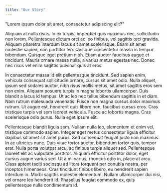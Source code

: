```yaml
---
title: "Our Story"
---
```


"Lorem ipsum dolor sit amet, consectetur adipiscing elit?"

Aliquam at nulla risus. In ex turpis, imperdiet quis maximus nec, sollicitudin non lorem. Pellentesque dictum orci ac leo finibus, vel sagittis orci gravida. Aliquam pharetra interdum lacus sit amet scelerisque. Etiam sit amet molestie sapien, non porttitor leo. Quisque consectetur massa in tempor bibendum. Quisque eget pretium nibh. Etiam auctor faucibus augue et tincidunt. Mauris ornare massa nulla, a varius metus egestas nec. Donec nec risus vel enim sagittis pulvinar quis at eros.

In consectetur massa id elit pellentesque tincidunt. Sed sapien enim, vehicula consequat sollicitudin ornare, cursus sit amet odio. Nulla aliquet, ipsum sed sodales auctor, nibh risus mollis metus, sit amet sagittis eros sem non enim. Aliquam posuere turpis in magna lobortis ullamcorper. Duis blandit a lacus id tempus. Ut ac leo nec tellus bibendum sagittis in et diam. Nam rutrum malesuada venenatis. Fusce non magna cursus dolor maximus rutrum. Ut augue est, hendrerit quis libero non, faucibus cursus eros. Cras tristique turpis vel sem laoreet vehicula. Fusce ac lobortis magna. Cras scelerisque odio purus. Nulla eget ipsum elit.

Pellentesque blandit ligula sem. Nullam nulla leo, elementum et enim vel, tristique commodo sapien. Integer eget metus consectetur ligula efficitur dapibus sit amet sit amet purus. Sed consequat feugiat justo non maximus. In ac ultricies nunc. Duis vitae tortor auctor, bibendum tortor quis, tempor erat. Nulla porta volutpat arcu, ac finibus turpis aliquet sed. Pellentesque laoreet elit ac vulputate porttitor. Aliquam efficitur porttitor dolor, eget cursus augue varius sed. Ut a mi varius, rhoncus odio in, placerat arcu. Class aptent taciti sociosqu ad litora torquent per conubia nostra, per inceptos himenaeos. Cras tincidunt finibus libero, eu hendrerit sapien interdum in. Morbi sagittis molestie elementum. Nullam ullamcorper dui nisi, vel ornare leo hendrerit id. Phasellus feugiat commodo ex, quis pellentesque nulla condimentum id.
